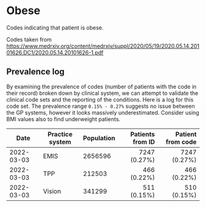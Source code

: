 # Obese

Codes indicating that patient is obese.

Codes taken from https://www.medrxiv.org/content/medrxiv/suppl/2020/05/19/2020.05.14.20101626.DC1/2020.05.14.20101626-1.pdf 

## Prevalence log

By examining the prevalence of codes (number of patients with the code in their record) broken down by clinical system, we can attempt to validate the clinical code sets and the reporting of the conditions. Here is a log for this code set. The prevalence range `0.15% - 0.27%` suggests no issue between the GP systems, however it looks massively underestimated. Consider using BMI values also to find underweight patients. 


| Date       | Practice system | Population | Patients from ID | Patient from code |
| ---------- | --------------- | ---------- | ---------------: | ----------------: |
| 2022-03-03 | EMIS            |  2656596   |    7247 (0.27%)  |      7247 (0.27%) |
| 2022-03-03 | TPP             |   212503   |     466 (0.22%)  |       466 (0.22%) |
| 2022-03-03 | Vision          |   341299   |     511 (0.15%)  |       510 (0.15%) |
